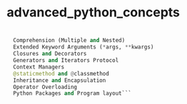 # advanced_python_concepts
# 
  ``` py zsh  How is Everything Object in Python?
    Comprehension (Multiple and Nested)
    Extended Keyword Arguments (*args, **kwargs)
    Closures and Decorators
    Generators and Iterators Protocol
    Context Managers
    @staticmethod and @classmethod
    Inheritance and Encapsulation
    Operator Overloading
    Python Packages and Program layout```
